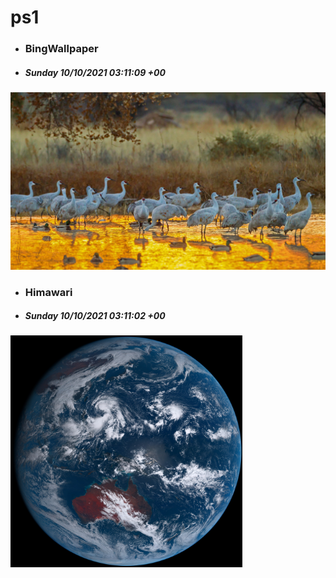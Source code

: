 # ps1

- ### BingWallpaper
- ##### Sunday 10/10/2021 03:11:09 +00
<img src="BingWallpaper/latest.jpg" width="700" height="auto" title="👉  BingWallpaper  👈">


- ### Himawari 
- ##### Sunday 10/10/2021 03:11:02 +00
<img src="Himawari/latest.jpg" width="auto" height="371" title="👉  Himawari  👈">






